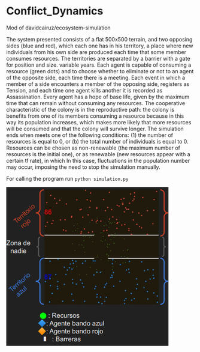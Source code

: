 # Conflict_Dynamics
Mod of davidcairuz/ecosystem-simulation

The system presented consists of a flat 500x500 terrain, and two opposing sides (blue and
red), which each one has in his territory, a place where new individuals from his own side are produced each time
that some member consumes resources. The territories are separated by a barrier with a gate for position and size.
variable years. Each agent is capable of consuming a resource (green dots) and to choose whether to eliminate or not
to an agent of the opposite side, each time there is a meeting. Each event in which a member of a side encounters a member of the opposing side, registers as Tension, and each time one agent kills another it is recorded as Assassination. Every agent has a hope of
base life, given by the maximum time that can remain without consuming any resources. The cooperative characteristic of the colony is in the reproductive path: the colony is benefits from one of its members consuming a resource because in this way its population increases, which makes more likely that more resources will be consumed and that the colony will survive longer. The simulation ends when
meets one of the following conditions: (1) the number of resources is equal to 0, or (b) the total number of individuals is
equal to 0. Resources can be chosen as non-renewable (the maximum number of resources is the initial one), or as renewable (new resources appear with a certain tf rate), in which
In this case, fluctuations in the population number may occur, imposing the need to stop the simulation manually.

For calling the program run ``` python simulation.py ```

![image](https://github.com/ManuLado/Conflict_Dynamics/blob/8040b55033754a145e77218a2c7210f783b7e7e0/Screenshot%202021-12-24%20141731.png)
